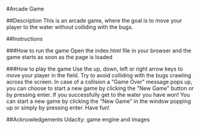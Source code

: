 #Arcade Game

##Description
This is an arcade game, where the goal is to move your player to the water without colliding with the bugs.

##Instructions

###How to run the game
Open the index.html file in your browser and the game starts as soon as the page is loaded

###How to play the game
Use the up, down, left or right arrow keys to move your player in the field.
Try to avoid colliding with the bugs crawling across the screen.
In case of a collision a "Game Over" message pops up, you can choose to start a new game by clicking the "New Game" button or by pressing enter.
If you successfully get to the water you have won!
You can start a new game by clicking the "New Game" in the window popping up or simply by pressing enter.
Have fun!

##Acknowledgements
Udacity: game engine and images
